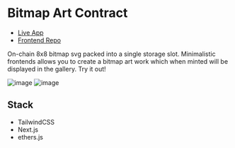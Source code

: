 # Bitmap Art Contract

- [Live App](https://bitmap-art.vercel.app/all)
- [Frontend Repo](https://github.com/jtardioli/bitmap-art-frontend)

On-chain 8x8 bitmap svg packed into a single storage slot. Minimalistic frontends allows you to create a bitmap art work which when minted will be displayed in the gallery. Try it out!

![image](https://user-images.githubusercontent.com/85530348/185271555-42bec64f-9b53-4fe2-8361-2c3b17e89f7b.png)
![image](https://user-images.githubusercontent.com/85530348/185271597-e764f306-2bd7-4eea-ae5f-73d033dfb9ad.png)

## Stack
- TailwindCSS
- Next.js
- ethers.js

